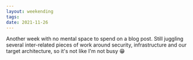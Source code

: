 ```yaml
---
layout: weekending
tags: 
date: 2021-11-26
---
```


Another week with no mental space to spend on a blog post.
Still juggling several inter-related pieces of work around security, infrastructure and our target architecture, so it's not like I'm not busy :grin:

